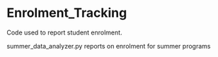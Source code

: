 # Enrolment_Tracking
Code used to report student enrolment.

summer_data_analyzer.py reports on enrolment for summer programs


